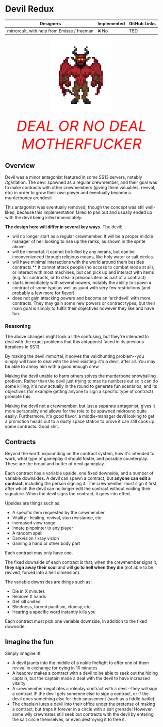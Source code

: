 # Devil Redux

| Designers | Implemented | GitHub Links |
|---|---|---|
| mirrorcult, with help from Emisse / freeman | :x: No | TBD |

<center>
<img src="../assets/images/proposals/devil-sprite.png"/>

<i><font size="14" color="red">DEAL OR NO DEAL MOTHERFUCKER</font></i>
</center>

## Overview

Devil was a minor antagonist featured in some SS13 servers, notably /tg/station. The devil spawned as a regular crewmember, and their goal was to make contracts with other crewmembers (giving them valuables, revival, etc) in order to grow their own power and eventually become a murderboney archdevil.

This antagonist was eventually removed, though the concept was still well-liked, because this implementation failed to pan out and usually ended up with the devil being killed immediately.

**The design here will differ in several key ways.** The devil:

- will no longer start as a regular crewmember. It will be a proper middle manager of hell looking to rise up the ranks, as shown in the sprite above.
- will be immortal. It cannot be killed by any means, but can be inconvenienced through religious means, like holy water or salt circles.
- will have minimal interactions with the world around them besides contracts.** It cannot attack people (no access to combat mode at all), or interact with most machines, but can pick up and interact with items (e.g. for contracts, or to steal a precious item as part of a contract)
- starts immediately with several powers, notably the ability to spawn a contract of some type as well as jaunt with very few restrictions (and probably a few more for flavor).
- does not gain attacking powers and become an 'archdevil' with more contracts. They may gain some new powers or contract types, but their main goal is simply to fulfill their objectives however they like and have fun.

### Reasoning

The above changes might look a little confusing, but they're intended to deal with the exact problems that this antagonist faced in its previous iterations in SS13. 

By making the devil immortal, it solves the validhunting problem--you simply will have to deal with the devil existing: it's a devil, after all. You may be able to annoy him with a good enough crew

Making the devil unable to harm others solves the murderbone snowballing problem. Rather than the devil just trying to max its numbers out so it can do some killing, it's now actually in the round to generate fun scenarios, and its objectives (for example getting anyone to sign a specific type of contract) promote this.

Making the devil not a crewmember, but just a separate antagonist, gives it more personality and allows for the role to be spawned midround quite easily. Furthermore, it's good flavor: a middle-manager devil looking to get a promotion heads out to a dusty space station to prove it can still cook up some contracts. Good shit.

## Contracts

Beyond the worth expounding on the contract system, how it's intended to work, what type of gameplay it should foster, and possible counterplay. These are the bread and butter of devil gameplay.

Each contract has a variable upside, one fixed downside, and a number of variable downsides. A devil can spawn a contract, but **anyone can edit a contract**, including the person signing it. The crewmember must sign it first, after which the devil can no longer edit the contract without voiding their signature. When the devil signs the contract, it goes into effect.

Upsides are things such as:
- A specific item requested by the crewmember
- Vitality--healing, revival, stun resistance, etc
- Increased view range
- Innate pinpointer to any player
- A random spell
- Darkvision / xray vision
- Gaining a hand or other body part

Each contract may only have one.

The fixed downside of each contract is that, when the crewmember signs it, **they sign away their soul** and will **go to hell when they die** (not able to be revived, forced into a hell dimension).

The variable downsides are things such as:
- Die in X minutes
- Remove X hands
- Get kill smited
- Blindness, forced pacifism, clumsy, etc
- Hearing a specific word instantly kills you

Each contract must pick one variable downside, in addition to the fixed downside.

## Imagine the fun

Simply imagine it!!

- A devil jaunts into the middle of a nukie firefight to offer one of them revival in exchange for dying in 10 minutes
- A headrev makes a contract with a devil to be able to seek out the hiding captain, but the captain made a deal with the devil to have increased vitality
- A crewmember negotiates a roleplay contract with a devil--they will sign a contract IF the devil gets someone else to sign a contract, or if the devil does something else for their amusement (such as a fiddle battle)!
- The chaplain lures a devil into their office under the pretense of making a contract, but traps it forever in a circle with a salt grenade! However, some wily crewmates still seek out contracts with the devil by entering the salt circle themselves, or even destroying it to free it.